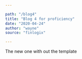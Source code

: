 ```yaml
---

path: "/blog4"
title: "Blog 4 for proficiency"
date: "2020-04-24"
author: "wayne"
source: "finlogix"

---
```


The new one with out the template
